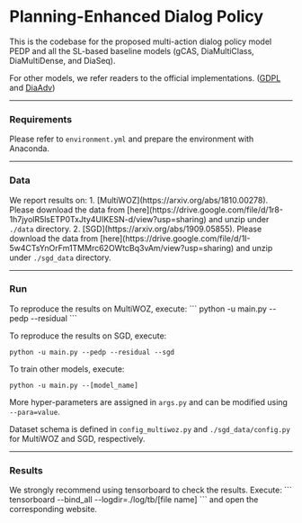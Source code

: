 <h1>Planning-Enhanced Dialog Policy</h1>
This is the codebase for the proposed multi-action 
dialog policy model PEDP and all the SL-based baseline models (gCAS, DiaMultiClass, DiaMultiDense, and DiaSeq).

For other models, we refer readers to the official implementations. ([GDPL](https://github.com/truthless11/GDPL) and [DiaAdv](https://github.com/cszmli/Rethink-RL-Sup))

---

<h3>Requirements</h3>
Please refer to <code>environment.yml</code> 
and prepare the environment with Anaconda.

---

<h3>Data</h3>
We report results on: 
1. [MultiWOZ](https://arxiv.org/abs/1810.00278).
Please download the data from [here](https://drive.google.com/file/d/1r8-1h7jyolR5lsETP0TxJty4UIKESN-d/view?usp=sharing) and unzip under <code>./data</code> directory.
2. [SGD](https://arxiv.org/abs/1909.05855). Please download the data from [here](https://drive.google.com/file/d/1I-5w4CTsYnOrFm1TMMrc62OWtcBq3vAm/view?usp=sharing) and unzip under <code>./sgd_data</code> directory.

---

<h3>Run</h3>
To reproduce the results on MultiWOZ, execute:
```
python -u main.py --pedp --residual
```

To reproduce the results on SGD, execute:
```
python -u main.py --pedp --residual --sgd
```

To train other models, execute:
```
python -u main.py --[model_name]
```

More hyper-parameters are assigned in <code>args.py</code>
and can be modified using <code>--para=value</code>.

Dataset schema is defined in <code>config_multiwoz.py</code> and <code>./sgd_data/config.py</code> for MultiWOZ and SGD, respectively.



---

<h3>Results</h3>
We strongly recommend using tensorboard to check the results.
Execute:
```
tensorboard --bind_all --logdir=./log/tb/[file name]
```
and open the corresponding website.